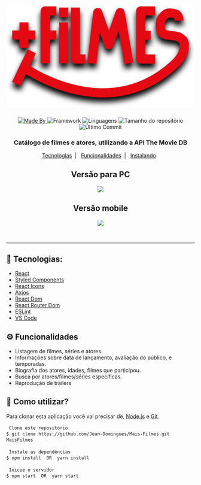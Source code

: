 <h1 align="center">
    <img alt="Mais filmes" width="600" src="https://github.com/Jean-Domingues/Mais-Filmes/blob/master/src/assets/logo-filmes.svg" />
    <br>
</h1>

<p align="center">
  <a href="https://www.linkedin.com/in/jeandomingues-desenvolvedor-react-front-end/">
  <img alt="Made By" src="https://img.shields.io/static/v1?label=Made%20By&message=Jean%20Domingues&color=blue&style=for-the-badge">
	</a>
  
  <img alt="Framework" src="https://img.shields.io/static/v1?label=react&message=framework&color=blue&style=for-the-badge&logo=REACT">
  
  <img alt="Linguagens" src="https://img.shields.io/github/languages/count/Jean-Domingues/Mais-Filmes?style=for-the-badge">
   
  <img alt="Tamanho do repositório" src="https://img.shields.io/github/repo-size/Jean-Domingues/Mais-Filmes?style=for-the-badge">
  
  <img alt="Último Commit" src="https://img.shields.io/github/last-commit/Jean-Domingues/Mais-Filmes?color=blue&style=for-the-badge">
</p>

<h3 align="center">
Catálogo de filmes e atores, utilizando a API The Movie DB 
</h3>

<p align="center">
  <a href="#-tecnologias">Tecnologias</a>&nbsp;&nbsp;|&nbsp;&nbsp;
  <a href="#-funcionalidades">Funcionalidades</a>&nbsp;&nbsp;|&nbsp;&nbsp;
  <a href="#-como-utilizar">Instalando</a>&nbsp;&nbsp;
</p>


<h2 align="center">Versão para PC</h2>
<p align="center"> 
 <img width="600" src="gitHub/maisFilmes.gif" align="center"/>
</p>


<h2 align="center">Versão mobile</h2>
<p align="center"> 
 <img width="600" src="gitHub/maisFilmesMobile.gif" align="center"/>
</p>

<br/>
<hr/>

## 🔧 Tecnologias:
-  [React](https://reactjs.org/docs/getting-started.html)
-  [Styled Components](https://styled-components.com/)
-  [React Icons](https://react-icons.github.io/react-icons/)
-  [Axios](https://www.npmjs.com/package/axios)
-  [React Dom](https://www.npmjs.com/package/react-dom)
-  [React Router Dom](https://www.npmjs.com/package/react-router-dom)
-  [ESLint](https://eslint.org/)
-  [VS Code](https://code.visualstudio.com/)

## ⚙ Funcionalidades
- Listagem de filmes, séries e atores.
- Informações sobre data de lançamento, avaliação do público, e temporadas.
- Biografia dos atores, idades, filmes que participou.
- Busca por atores/filmes/séries específicas.
- Reprodução de trailers

## 🤔 Como utilizar?

Para clonar esta aplicação você vai precisar de, [Node.js](https://nodejs.org/en) e [Git](https://git-scm.com). 

```
 Clone este repositório
$ git clone https://github.com/Jean-Domingues/Mais-Filmes.git MaisFilmes

 Instale as dependências
$ npm install  OR  yarn install

 Inicie o servidor
$ npm start  OR  yarn start
```
